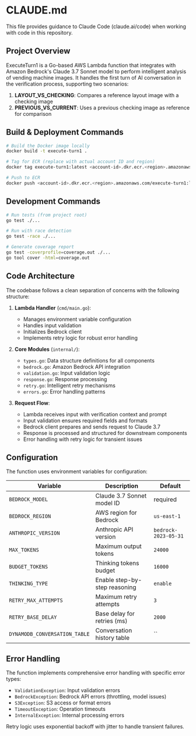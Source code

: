 # CLAUDE.md

This file provides guidance to Claude Code (claude.ai/code) when working with code in this repository.

## Project Overview

ExecuteTurn1 is a Go-based AWS Lambda function that integrates with Amazon Bedrock's Claude 3.7 Sonnet model to perform intelligent analysis of vending machine images. It handles the first turn of AI conversation in the verification process, supporting two scenarios:

1. **LAYOUT_VS_CHECKING**: Compares a reference layout image with a checking image
2. **PREVIOUS_VS_CURRENT**: Uses a previous checking image as reference for comparison

## Build & Deployment Commands

```bash
# Build the Docker image locally
docker build -t execute-turn1 .

# Tag for ECR (replace with actual account ID and region)
docker tag execute-turn1:latest <account-id>.dkr.ecr.<region>.amazonaws.com/execute-turn1:latest

# Push to ECR
docker push <account-id>.dkr.ecr.<region>.amazonaws.com/execute-turn1:latest
```

## Development Commands

```bash
# Run tests (from project root)
go test ./...

# Run with race detection
go test -race ./...

# Generate coverage report
go test -coverprofile=coverage.out ./...
go tool cover -html=coverage.out
```

## Code Architecture

The codebase follows a clean separation of concerns with the following structure:

1. **Lambda Handler** (`cmd/main.go`):
   - Manages environment variable configuration
   - Handles input validation
   - Initializes Bedrock client
   - Implements retry logic for robust error handling

2. **Core Modules** (`internal/`):
   - `types.go`: Data structure definitions for all components
   - `bedrock.go`: Amazon Bedrock API integration
   - `validation.go`: Input validation logic
   - `response.go`: Response processing
   - `retry.go`: Intelligent retry mechanisms
   - `errors.go`: Error handling patterns

3. **Request Flow**:
   - Lambda receives input with verification context and prompt
   - Input validation ensures required fields and formats
   - Bedrock client prepares and sends request to Claude 3.7
   - Response is processed and structured for downstream components
   - Error handling with retry logic for transient issues

## Configuration

The function uses environment variables for configuration:

| Variable | Description | Default |
|----------|-------------|---------|
| `BEDROCK_MODEL` | Claude 3.7 Sonnet model ID | required |
| `BEDROCK_REGION` | AWS region for Bedrock | `us-east-1` |
| `ANTHROPIC_VERSION` | Anthropic API version | `bedrock-2023-05-31` |
| `MAX_TOKENS` | Maximum output tokens | `24000` |
| `BUDGET_TOKENS` | Thinking tokens budget | `16000` |
| `THINKING_TYPE` | Enable step-by-step reasoning | `enable` |
| `RETRY_MAX_ATTEMPTS` | Maximum retry attempts | `3` |
| `RETRY_BASE_DELAY` | Base delay for retries (ms) | `2000` |
| `DYNAMODB_CONVERSATION_TABLE` | Conversation history table | `` |

## Error Handling

The function implements comprehensive error handling with specific error types:

- `ValidationException`: Input validation errors
- `BedrockException`: Bedrock API errors (throttling, model issues)
- `S3Exception`: S3 access or format errors
- `TimeoutException`: Operation timeouts
- `InternalException`: Internal processing errors

Retry logic uses exponential backoff with jitter to handle transient failures.